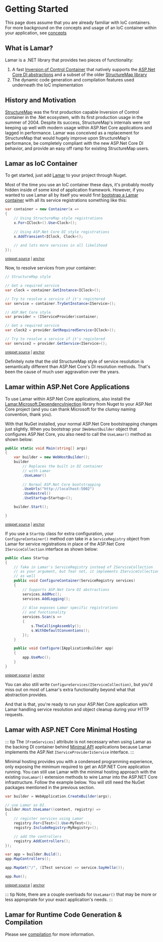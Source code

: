 # Getting Started

This page does assume that you are already familiar with IoC containers. For more background on the concepts
and usage of an IoC container within your application, see [concepts](/guide/ioc/concepts)

## What is Lamar?

Lamar is a .NET library that provides two pieces of functionality:

1. A fast [Inversion of Control Container](https://www.martinfowler.com/articles/injection.html) that natively supports the [ASP.Net Core DI abstractions](https://code.msdn.microsoft.com/Dependency-injection-in-f789ceaa) and a subset of the older [StructureMap library](https://structuremap.github.io)
1. The dynamic code generation and compilation features used underneath the IoC implementation

## History and Motivation

[StructureMap](https://structuremap.github.io) was the first production capable Inversion of Control container
in the .Net ecosystem, with its first production usage in the summer of 2004. Despite its success,
StructureMap's internals were not keeping up well with modern usage within ASP.Net Core applications and 
lagged in performance. Lamar was conceived as a replacement for StructureMap that would hugely improve
upon StructureMap's performance, be completely compliant with the new ASP.Net Core DI behavior,
and provide an easy off ramp for existing StructureMap users.


## Lamar as IoC Container

To get started, just add [Lamar](https://www.nuget.org/packages/Lamar/) to your project through Nuget.

Most of the time you use an IoC container these days, it's probably mostly hidden inside of some kind of application framework. However, if you wanted to use Lamar all by itself you would first [bootstrap a Lamar container](/guide/ioc/bootstrapping) with all its service registrations something like this:

<!-- snippet: sample_start-a-container -->
<a id='snippet-sample_start-a-container'></a>
```cs
var container = new Container(x =>
{
    // Using StructureMap style registrations
    x.For<IClock>().Use<Clock>();
    
    // Using ASP.Net Core DI style registrations
    x.AddTransient<IClock, Clock>();
    
    // and lots more services in all likelihood
});
```
<sup><a href='https://github.com/JasperFx/lamar/blob/master/src/Lamar.Testing/Samples/GettingStarted.cs#L11-L22' title='Snippet source file'>snippet source</a> | <a href='#snippet-sample_start-a-container' title='Start of snippet'>anchor</a></sup>
<!-- endSnippet -->

Now, to resolve services from your container:

<!-- snippet: sample_resolving-services-quickstart -->
<a id='snippet-sample_resolving-services-quickstart'></a>
```cs
// StructureMap style

// Get a required service
var clock = container.GetInstance<IClock>();

// Try to resolve a service if it's registered
var service = container.TryGetInstance<IService>();

// ASP.Net Core style
var provider = (IServiceProvider)container;

// Get a required service
var clock2 = provider.GetRequiredService<IClock>();

// Try to resolve a service if it's registered
var service2 = provider.GetService<IService>();
```
<sup><a href='https://github.com/JasperFx/lamar/blob/master/src/Lamar.Testing/Samples/GettingStarted.cs#L24-L41' title='Snippet source file'>snippet source</a> | <a href='#snippet-sample_resolving-services-quickstart' title='Start of snippet'>anchor</a></sup>
<!-- endSnippet -->

Definitely note that the old StructureMap style of service resolution is semantically different than ASP.Net Core's DI resolution methods. That's been the cause of much user aggravation over the years.

## Lamar within ASP.Net Core Applications

To use Lamar within ASP.Net Core applications, also install the [Lamar.Microsoft.DependencyInjection](https://www.nuget.org/packages/Lamar.Microsoft.DependencyInjection/) library from Nuget to your ASP.Net Core project (and you can thank Microsoft for the clumsy naming convention, thank you).

With that NuGet installed, your normal ASP.Net Core bootstrapping changes just slightly. When you bootstrap your `IWebHostBuilder` object
that configures ASP.Net Core, you also need to call the `UseLamar()` method as shown below:

<!-- snippet: sample_getting-started-main -->
<a id='snippet-sample_getting-started-main'></a>
```cs
public static void Main(string[] args)
{
    var builder = new WebHostBuilder();
    builder
        // Replaces the built in DI container
        // with Lamar
        .UseLamar()
        
        // Normal ASP.Net Core bootstrapping
        .UseUrls("http://localhost:5002")
        .UseKestrel()
        .UseStartup<Startup>();

    builder.Start();

}
```
<sup><a href='https://github.com/JasperFx/lamar/blob/master/src/Lamar.AspNetCoreTests/Samples/StartUp.cs#L14-L31' title='Snippet source file'>snippet source</a> | <a href='#snippet-sample_getting-started-main' title='Start of snippet'>anchor</a></sup>
<!-- endSnippet -->

If you use a `StartUp` class for extra configuration, your `ConfigureContainer()` method *can* take in a `ServiceRegistry` object from Lamar for service registrations in place of the ASP.Net Core `IServiceCollection` interface as shown below:

<!-- snippet: sample_getting-started-startup -->
<a id='snippet-sample_getting-started-startup'></a>
```cs
public class Startup
{
    // Take in Lamar's ServiceRegistry instead of IServiceCollection
    // as your argument, but fear not, it implements IServiceCollection
    // as well
    public void ConfigureContainer(ServiceRegistry services)
    {
        // Supports ASP.Net Core DI abstractions
        services.AddMvc();
        services.AddLogging();
        
        // Also exposes Lamar specific registrations
        // and functionality
        services.Scan(s =>
        {
            s.TheCallingAssembly();
            s.WithDefaultConventions();
        });
    }

    public void Configure(IApplicationBuilder app)
    {
        app.UseMvc();
    }
}
```
<sup><a href='https://github.com/JasperFx/lamar/blob/master/src/Lamar.AspNetCoreTests/Samples/StartUp.cs#L35-L61' title='Snippet source file'>snippet source</a> | <a href='#snippet-sample_getting-started-startup' title='Start of snippet'>anchor</a></sup>
<!-- endSnippet -->

You can also still write `ConfigureServices(IServiceCollection)`, but you'd miss out on most of Lamar's extra functionality beyond what that abstraction
provides.

And that is that, you're ready to run your ASP.Net Core application with Lamar handling service resolution and object cleanup during your
HTTP requests.

## Lamar with ASP.NET Core Minimal Hosting

::: tip
The `[FromServices]` attribute is not necessary when using Lamar as the backing DI container behind [Minimal API](https://docs.microsoft.com/en-us/aspnet/core/fundamentals/minimal-apis?view=aspnetcore-6.0) applications because
Lamar implements the ASP.Net `IServiceProviderIsService` interface. 
:::

Minimal hosting provides you with a condensed programming experience, only exposing the minimum required to get an ASP.NET Core application running. You can still use Lamar with the minimal hosting approach with the existing `UseLamar()` extension methods to wire Lamar into the ASP.NET Core infrastructure. Follow the example below. You will still need the NuGet packages mentioned in the previous section.

<!-- snippet: sample_using_lamar_with_minimal_api -->
<a id='snippet-sample_using_lamar_with_minimal_api'></a>
```cs
var builder = WebApplication.CreateBuilder(args);

// use Lamar as DI.
builder.Host.UseLamar((context, registry) =>
{
    // register services using Lamar
    registry.For<ITest>().Use<MyTest>();
    registry.IncludeRegistry<MyRegistry>();

    // add the controllers
    registry.AddControllers();
});

var app = builder.Build();
app.MapControllers();

app.MapGet("/", (ITest service) => service.SayHello());

app.Run();
```
<sup><a href='https://github.com/JasperFx/lamar/blob/master/src/LamarWithMinimalApiOnNet6/Program.cs#L8-L31' title='Snippet source file'>snippet source</a> | <a href='#snippet-sample_using_lamar_with_minimal_api' title='Start of snippet'>anchor</a></sup>
<!-- endSnippet -->

::: tip
Note, there are a couple overloads for `UseLamar()` that may be more or less appropriate for your exact application's needs.
:::

## Lamar for Runtime Code Generation & Compilation

Please see [compilation](/lamar/guide/compilation/) for more information.
